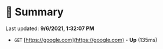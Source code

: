 # 📖 Summary
Last updated: **9/6/2021, 1:32:07 PM**

- `GET` [https://google.com](https://google.com) - **Up** (135ms)
